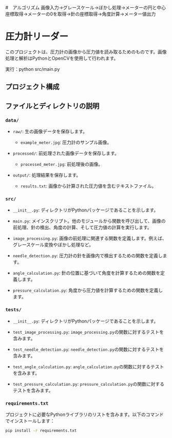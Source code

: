 #　アルゴリズム
画像入力→グレースケール→ぼかし処理→メーターの円と中心座標取得→メーターの0を取得→針の座標取得→角度計算→メーター値出力

# 圧力計リーダー

このプロジェクトは、圧力計の画像から圧力値を読み取るためのものです。画像処理と解析はPythonとOpenCVを使用して行われます。

実行：python src/main.py


## プロジェクト構成


## ファイルとディレクトリの説明

### `data/`

- `raw/`: 生の画像データを保存します。
  - `example_meter.jpg`: 圧力計のサンプル画像。

- `processed/`: 前処理された画像データを保存します。
  - `processed_meter.jpg`: 前処理後の画像。

- `output/`: 処理結果を保存します。
  - `results.txt`: 画像から計算された圧力値を含むテキストファイル。

### `src/`

- `__init__.py`: ディレクトリがPythonパッケージであることを示します。
  
- `main.py`: メインスクリプト。他のモジュールから関数を呼び出して、画像の前処理、針の検出、角度の計算、そして圧力値の計算を実行します。

- `image_processing.py`: 画像の前処理に関連する関数を定義します。例えば、グレースケール変換やぼかし処理など。

- `needle_detection.py`: 圧力計の針を画像内で検出するための関数を定義します。

- `angle_calculation.py`: 針の位置に基づいて角度を計算するための関数を定義します。

- `pressure_calculation.py`: 角度から圧力値を計算するための関数を定義します。

### `tests/`

- `__init__.py`: ディレクトリがPythonパッケージであることを示します。

- `test_image_processing.py`: `image_processing.py`の関数に対するテストを含みます。

- `test_needle_detection.py`: `needle_detection.py`の関数に対するテストを含みます。

- `test_angle_calculation.py`: `angle_calculation.py`の関数に対するテストを含みます。

- `test_pressure_calculation.py`: `pressure_calculation.py`の関数に対するテストを含みます。

### `requirements.txt`

プロジェクトに必要なPythonライブラリのリストを含みます。以下のコマンドでインストールします：

```bash
pip install -r requirements.txt
